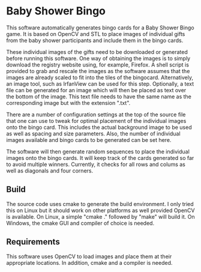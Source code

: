 # Baby Shower Bingo

This software automatically generates bingo cards for a Baby Shower
Bingo game. It is based on OpenCV and STL to place images of
individual gifts from the baby shower participants and include them in
the bingo cards.

These individual images of the gifts need to be downloaded or
generated before running this software. One way of obtaining the
images is to simply download the registry website using, for example,
Firefox. A shell script is provided to grab and rescale the images as
the software assumes that the images are already scaled to fit into
the tiles of the bingocard. Alternatively, an image tool, such as
IrfanView can be used for this step. Optionally, a text file can be
generated for an image which will then be placed as text over the
bottom of the image. This text file needs to have the same name as the
corresponding image but with the extension ".txt".

There are a number of configuration settings at the top of the source
file that one can use to tweak for optimal placement of the individual
images onto the bingo card. This includes the actual background image
to be used as well as spacing and size parameters. Also, the number of
individual images available and bingo cards to be generated can be set
here.

The software will then generate random sequences to place the
individual images onto the bingo cards. It will keep track of the
cards generated so far to avoid multiple winners. Currently, it checks
for all rows and colums as well as diagonals and four corners.

## Build

The source code uses cmake to generate the build environment. I only
tried this on Linux but it should work on other platforms as well
provided OpenCV is available. On Linux, a simple "cmake ." followed by
"make" will build it. On Windows, the cmake GUI and compiler of choice
is needed.

## Requirements

This software uses OpenCV to load images and place them at their
appropriate locations. In addition, cmake and a compiler is needed.
